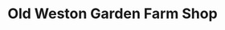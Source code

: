 ---
title: "Old Weston Garden Farm Shop"
url: /huntingdon/old-weston-garden-farm-shop/
shop: Hofladen
---